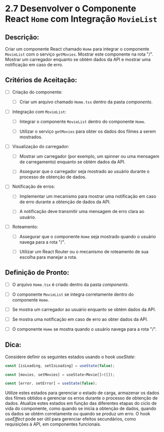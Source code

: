 # 2.7 Desenvolver o Componente React `Home` com Integração `MovieList`

## Descrição:

Criar um componente React chamado `Home` para integrar o componente `MovieList` com o serviço `getMovies`. Mostrar este componente na rota "/". Mostrar um carregador enquanto se obtém dados da API e mostrar uma notificação em caso de erro.

## Critérios de Aceitação:

- [ ] Criação do componente:

    - [ ] Criar um arquivo chamado `Home.tsx` dentro da pasta _components_.

- [ ] Integração com `MovieList`:

    - [ ] Integrar o componente `MovieList` dentro do componente `Home`.

    - [ ] Utilizar o serviço `getMovies` para obter os dados dos filmes a serem mostrados.

- [ ] Visualização do carregador:

    - [ ] Mostrar um carregador (por exemplo, um spinner ou uma mensagem de carregamento) enquanto se obtém dados da API.

    - [ ] Assegurar que o carregador seja mostrado ao usuário durante o processo de obtenção de dados.

- [ ] Notificação de erros:

    - [ ] Implementar um mecanismo para mostrar uma notificação em caso de erro durante a obtenção de dados da API.

    - [ ] A notificação deve transmitir uma mensagem de erro clara ao usuário.

- [ ] Roteamento:

    - [ ] Assegurar que o componente `Home` seja mostrado quando o usuário navega para a rota "/".

    - [ ] Utilizar um React Router ou o mecanismo de roteamento de sua escolha para manejar a rota.

## Definição de Pronto:

- [ ] O arquivo `Home.tsx` é criado dentro da pasta _components_.  

- [ ] O componente `MovieList` se integra corretamente dentro do componente `Home`.

- [ ] Se mostra um carregador ao usuário enquanto se obtém dados da API.

- [ ] Se mostra uma notificação em caso de erro ao obter dados da API.

- [ ] O componente `Home` se mostra quando o usuário navega para a rota "/".

## Dica:

Considere definir os seguintes estados usando o hook _useState_:

```js
const [isLoading, setIsLoading] = useState(false);

const [movies, setMovies] = useState<Movie[]>([]);

const [error, setError] = useState(false);
```

Utilize estes estados para gerenciar o estado de carga, armazenar os dados dos filmes obtidos e gerenciar os erros durante o processo de obtenção de dados. Atualize estes estados em função das diferentes etapas do ciclo de vida do componente, como quando se inicia a obtenção de dados, quando os dados se obtém corretamente ou quando se produz um erro. O hook _useEffect_ pode ser útil para gerenciar efeitos secundários, como requisições à API, em componentes funcionais.

